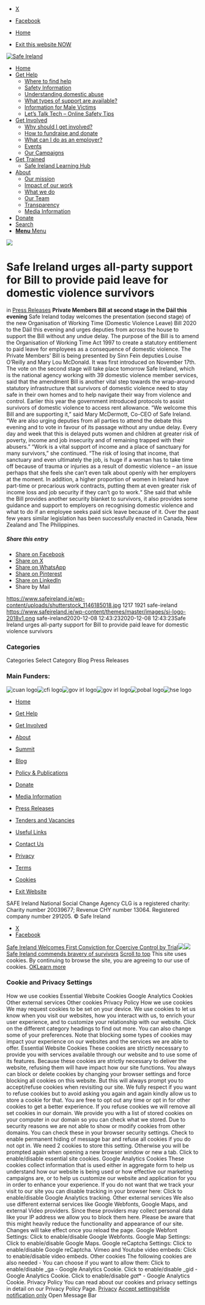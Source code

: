   * [X](https://twitter.com/SAFEIreland "X")
  * [Facebook](https://www.facebook.com/safe.ireland "Facebook")


  * [Home](https://www.safeireland.ie/)
  * [Exit this website NOW](https://www.google.ie/)


[![Safe Ireland](https://www.safeireland.ie/wp-content/themes/master/images/si-logo-2018v1.png)](https://www.safeireland.ie/)
  * [Home](https://www.safeireland.ie/)
  * [Get Help](https://www.safeireland.ie/get-help/)
    * [Where to find help](https://www.safeireland.ie/get-help/where-to-find-help/)
    * [Safety Information](https://www.safeireland.ie/get-help/safety-information/)
    * [Understanding domestic abuse](https://www.safeireland.ie/get-help/understanding-domestic-abuse/)
    * [What types of support are available?](https://www.safeireland.ie/get-help/what-types-of-support-are-available/)
    * [Information for Male Victims](https://www.safeireland.ie/get-help/information-for-male-victims/)
    * [Let’s Talk Tech – Online Safety Tips](https://www.safeireland.ie/lets-talk-tech-online-safety-tips/)
  * [Get Involved](https://www.safeireland.ie/get-involved/)
    * [Why should I get involved?](https://www.safeireland.ie/get-involved/why-should-i-get-involved/)
    * [How to fundraise and donate](https://www.safeireland.ie/get-involved/how-to-fundraise-and-donate/)
    * [What can I do as an employer?](https://www.safeireland.ie/get-involved/what-can-i-do-as-an-employer/)
    * [Events](https://www.safeireland.ie/get-involved/events/)
    * [Our Campaigns](https://www.safeireland.ie/get-involved/our-campaigns/)
  * [Get Trained](https://www.safeireland.ie/safe-ireland-urges-all-party-support-for-bill-to-provide-paid-leave-for-domestic-violence-survivors/)
    * [Safe Ireland Learning Hub](https://www.safeireland.ie/safe-ireland-learning-hub/)
  * [About](https://www.safeireland.ie/about/)
    * [Our mission](https://www.safeireland.ie/about/our-mission/)
    * [Impact of our work](https://www.safeireland.ie/about/impact-of-our-work/)
    * [What we do](https://www.safeireland.ie/about/what-we-do/)
    * [Our Team](https://www.safeireland.ie/about/our-team/)
    * [Transparency](https://www.safeireland.ie/about/transparency/)
    * [Media Information](https://www.safeireland.ie/about/media-information/)
  * [Donate](https://www.safeireland.ie/get-involved/how-to-fundraise-and-donate/)
  * [Search](https://www.safeireland.ie/safe-ireland-urges-all-party-support-for-bill-to-provide-paid-leave-for-domestic-violence-survivors/?s=)
  * [ **Menu** Menu ](https://www.safeireland.ie/safe-ireland-urges-all-party-support-for-bill-to-provide-paid-leave-for-domestic-violence-survivors/)


[![](https://www.safeireland.ie/wp-content/uploads/shutterstock_1146185018-845x500.jpg)](https://www.safeireland.ie/wp-content/uploads/shutterstock_1146185018-1030x653.jpg "shutterstock_1146185018")
# Safe Ireland urges all-party support for Bill to provide paid leave for domestic violence survivors
in [Press Releases](https://www.safeireland.ie/category/press-releases/)
**Private Members Bill at second stage in the Dáil this evening**
Safe Ireland today welcomes the presentation (second stage) of the new Organisation of Working Time (Domestic Violence Leave) Bill 2020 to the Dáil this evening and urges deputies from across the house to support the Bill without any undue delay.
The purpose of the Bill is to amend the Organisation of Working Time Act 1997 to create a statutory entitlement to paid leave for employees as a consequence of domestic violence. The Private Members’ Bill is being presented by Sinn Fein deputies Louise O’Reilly and Mary Lou McDonald. It was first introduced on November 17th. The vote on the second stage will take place tomorrow
Safe Ireland, which is the national agency working with 39 domestic violence member services, said that the amendment Bill is another vital step towards the wrap-around statutory infrastructure that survivors of domestic violence need to stay safe in their own homes and to help navigate their way from violence and control. Earlier this year the government introduced protocols to assist survivors of domestic violence to access rent allowance.
“We welcome this Bill and are supporting it,” said Mary McDermott, Co-CEO of Safe Ireland. “We are also urging deputies from all parties to attend the debate this evening and to vote in favour of its passage without any undue delay. Every day and week that this is delayed puts women and children at greater risk of poverty, income and job insecurity and of remaining trapped with their abusers.”
“Work is a vital support of income and a place of sanctuary for many survivors,” she continued. “The risk of losing that income, that sanctuary and even ultimately the job, is huge if a woman has to take time off because of trauma or injuries as a result of domestic violence – an issue perhaps that she feels she can’t even talk about openly with her employers at the moment. In addition, a higher proportion of women in Ireland have part-time or precarious work contracts, putting them at even greater risk of income loss and job security if they can’t go to work.“
She said that while the Bill provides another security blanket to survivors, it also provides some guidance and support to employers on recognising domestic violence and what to do if an employee seeks paid sick leave because of it. Over the past few years similar legislation has been successfully enacted in Canada, New Zealand and The Philippines.
##### Share this entry
  * [Share on Facebook](https://www.facebook.com/sharer.php?u=https://www.safeireland.ie/safe-ireland-urges-all-party-support-for-bill-to-provide-paid-leave-for-domestic-violence-survivors/&t=Safe%20Ireland%20urges%20all-party%20support%20for%20Bill%20to%20provide%20paid%20leave%20for%20domestic%20violence%20survivors)
  * [Share on X](https://twitter.com/share?text=Safe%20Ireland%20urges%20all-party%20support%20for%20Bill%20to%20provide%20paid%20leave%20for%20domestic%20violence%20survivors&url=https://www.safeireland.ie/?p=8244)
  * [Share on WhatsApp](https://api.whatsapp.com/send?text=https://www.safeireland.ie/safe-ireland-urges-all-party-support-for-bill-to-provide-paid-leave-for-domestic-violence-survivors/)
  * [Share on Pinterest](https://pinterest.com/pin/create/button/?url=https%3A%2F%2Fwww.safeireland.ie%2Fsafe-ireland-urges-all-party-support-for-bill-to-provide-paid-leave-for-domestic-violence-survivors%2F&description=Safe%20Ireland%20urges%20all-party%20support%20for%20Bill%20to%20provide%20paid%20leave%20for%20domestic%20violence%20survivors&media=https%3A%2F%2Fwww.safeireland.ie%2Fwp-content%2Fuploads%2Fshutterstock_1146185018-705x447.jpg)
  * [Share on LinkedIn](https://linkedin.com/shareArticle?mini=true&title=Safe%20Ireland%20urges%20all-party%20support%20for%20Bill%20to%20provide%20paid%20leave%20for%20domestic%20violence%20survivors&url=https://www.safeireland.ie/safe-ireland-urges-all-party-support-for-bill-to-provide-paid-leave-for-domestic-violence-survivors/)
  * Share by Mail


https://www.safeireland.ie/wp-content/uploads/shutterstock_1146185018.jpg 1217 1921 safe-ireland https://www.safeireland.ie/wp-content/themes/master/images/si-logo-2018v1.png safe-ireland2020-12-08 12:43:232020-12-08 12:43:23Safe Ireland urges all-party support for Bill to provide paid leave for domestic violence survivors
### Categories
Categories Select Category Blog Press Releases
### Main Funders:
![cuan logo](https://www.safeireland.ie/wp-content/uploads/logo-cuan.png)![cfi logo](https://www.safeireland.ie/wp-content/uploads/logo-cfi.png)![gov irl logo](https://www.safeireland.ie/wp-content/uploads/logo-goi2.png)![gov irl logo](https://www.safeireland.ie/wp-content/uploads/logo-doj.png)![pobal logo](https://www.safeireland.ie/wp-content/uploads/logo-pobal.png)![hse logo](https://www.safeireland.ie/wp-content/uploads/logo-hse.png)
  * [Home](https://www.safeireland.ie/)
  * [Get Help](https://www.safeireland.ie/get-help/)
  * [Get Involved](https://www.safeireland.ie/get-involved/)
  * [About](https://www.safeireland.ie/about/)
  * [Summit](https://www.safeireland.ie/?page_id=3620)
  * [Blog](https://www.safeireland.ie/blog/)


  * [Policy & Publications](https://www.safeireland.ie/policy-publications/)
  * [Donate](https://www.safeireland.ie/get-involved/how-to-fundraise-and-donate/)
  * [Media Information](https://www.safeireland.ie/about/media-information/)
  * [Press Releases](https://www.safeireland.ie/about/media-information/press-releases/)
  * [Tenders and Vacancies](https://www.safeireland.ie/tenders-and-vacancies/)
  * [Useful Links](https://www.safeireland.ie/links/)


  * [Contact Us](https://www.safeireland.ie/contact-us/)
  * [Privacy](https://www.safeireland.ie/privacy/)
  * [Terms](https://www.safeireland.ie/terms/)
  * [Cookies](https://www.safeireland.ie/cookies/)
  * [Exit Website](https://www.google.ie)


SAFE Ireland National Social Change Agency CLG is a registered charity: Charity number 20039677; Revenue CHY number 13064. Registered company number 291205.
© Safe Ireland 
  * [X](https://twitter.com/SAFEIreland "X")
  * [Facebook](https://www.facebook.com/safe.ireland "Facebook")


[Safe Ireland Welcomes First Conviction for Coercive Control by Trial![](https://www.safeireland.ie/wp-content/uploads/Justice-80x80.jpg)](https://www.safeireland.ie/safe-ireland-welcomes-first-conviction-for-coercive-control-by-trial/)[![](https://www.safeireland.ie/wp-content/uploads/Herstory-180-80x80.jpg)Safe Ireland commends bravery of survivors](https://www.safeireland.ie/safe-ireland-commends-bravery-of-survivors/)
[Scroll to top](https://www.safeireland.ie/safe-ireland-urges-all-party-support-for-bill-to-provide-paid-leave-for-domestic-violence-survivors/#top "Scroll to top")
This site uses cookies. By continuing to browse the site, you are agreeing to our use of cookies.
[OK](https://www.safeireland.ie/safe-ireland-urges-all-party-support-for-bill-to-provide-paid-leave-for-domestic-violence-survivors/)[Learn more](https://www.safeireland.ie/safe-ireland-urges-all-party-support-for-bill-to-provide-paid-leave-for-domestic-violence-survivors/)
### Cookie and Privacy Settings
How we use cookies
Essential Website Cookies
Google Analytics Cookies
Other external services
Other cookies
Privacy Policy
How we use cookies
We may request cookies to be set on your device. We use cookies to let us know when you visit our websites, how you interact with us, to enrich your user experience, and to customize your relationship with our website. 
Click on the different category headings to find out more. You can also change some of your preferences. Note that blocking some types of cookies may impact your experience on our websites and the services we are able to offer.
Essential Website Cookies
These cookies are strictly necessary to provide you with services available through our website and to use some of its features.
Because these cookies are strictly necessary to deliver the website, refusing them will have impact how our site functions. You always can block or delete cookies by changing your browser settings and force blocking all cookies on this website. But this will always prompt you to accept/refuse cookies when revisiting our site.
We fully respect if you want to refuse cookies but to avoid asking you again and again kindly allow us to store a cookie for that. You are free to opt out any time or opt in for other cookies to get a better experience. If you refuse cookies we will remove all set cookies in our domain.
We provide you with a list of stored cookies on your computer in our domain so you can check what we stored. Due to security reasons we are not able to show or modify cookies from other domains. You can check these in your browser security settings.
Check to enable permanent hiding of message bar and refuse all cookies if you do not opt in. We need 2 cookies to store this setting. Otherwise you will be prompted again when opening a new browser window or new a tab.
Click to enable/disable essential site cookies.
Google Analytics Cookies
These cookies collect information that is used either in aggregate form to help us understand how our website is being used or how effective our marketing campaigns are, or to help us customize our website and application for you in order to enhance your experience.
If you do not want that we track your visit to our site you can disable tracking in your browser here:
Click to enable/disable Google Analytics tracking.
Other external services
We also use different external services like Google Webfonts, Google Maps, and external Video providers. Since these providers may collect personal data like your IP address we allow you to block them here. Please be aware that this might heavily reduce the functionality and appearance of our site. Changes will take effect once you reload the page.
Google Webfont Settings:
Click to enable/disable Google Webfonts.
Google Map Settings:
Click to enable/disable Google Maps.
Google reCaptcha Settings:
Click to enable/disable Google reCaptcha.
Vimeo and Youtube video embeds:
Click to enable/disable video embeds.
Other cookies
The following cookies are also needed - You can choose if you want to allow them:
Click to enable/disable _ga - Google Analytics Cookie.
Click to enable/disable _gid - Google Analytics Cookie.
Click to enable/disable _gat_* - Google Analytics Cookie.
Privacy Policy
You can read about our cookies and privacy settings in detail on our Privacy Policy Page. 
[Privacy](https://www.safeireland.ie/privacy/)
[Accept settings](https://www.safeireland.ie/safe-ireland-urges-all-party-support-for-bill-to-provide-paid-leave-for-domestic-violence-survivors/ "Allow to use cookies, you always can modify used cookies and services")[Hide notification only](https://www.safeireland.ie/safe-ireland-urges-all-party-support-for-bill-to-provide-paid-leave-for-domestic-violence-survivors/ "Do not allow to use cookies or services - some functionality on our site might not work as expected.")
Open Message Bar
